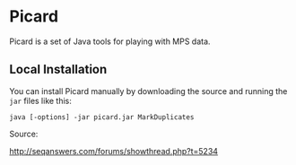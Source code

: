 Picard
=======

Picard is a set of Java tools for playing with MPS data.

Local Installation
------------------
You can install Picard manually by downloading the source and running the `jar`
files like this:

`java [-options] -jar picard.jar MarkDuplicates`

Source:

http://seqanswers.com/forums/showthread.php?t=5234
